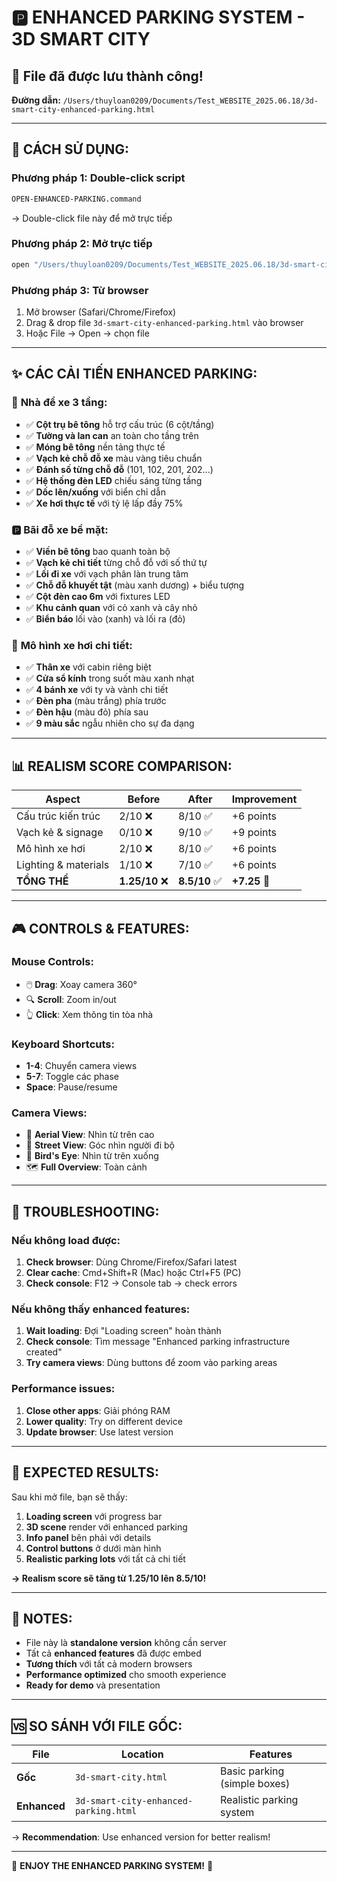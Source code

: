 # 🅿️ ENHANCED PARKING SYSTEM - 3D SMART CITY

## 📁 File đã được lưu thành công!

**Đường dẫn:** `/Users/thuyloan0209/Documents/Test_WEBSITE_2025.06.18/3d-smart-city-enhanced-parking.html`

---

## 🚀 CÁCH SỬ DỤNG:

### **Phương pháp 1: Double-click script**
```bash
OPEN-ENHANCED-PARKING.command
```
→ Double-click file này để mở trực tiếp

### **Phương pháp 2: Mở trực tiếp**
```bash
open "/Users/thuyloan0209/Documents/Test_WEBSITE_2025.06.18/3d-smart-city-enhanced-parking.html"
```

### **Phương pháp 3: Từ browser**
1. Mở browser (Safari/Chrome/Firefox)
2. Drag & drop file `3d-smart-city-enhanced-parking.html` vào browser
3. Hoặc File → Open → chọn file

---

## ✨ CÁC CẢI TIẾN ENHANCED PARKING:

### 🏢 **Nhà để xe 3 tầng:**
- ✅ **Cột trụ bê tông** hỗ trợ cấu trúc (6 cột/tầng)
- ✅ **Tường và lan can** an toàn cho tầng trên
- ✅ **Móng bê tông** nền tảng thực tế
- ✅ **Vạch kẻ chỗ đỗ xe** màu vàng tiêu chuẩn
- ✅ **Đánh số từng chỗ đỗ** (101, 102, 201, 202...)
- ✅ **Hệ thống đèn LED** chiếu sáng từng tầng
- ✅ **Dốc lên/xuống** với biển chỉ dẫn
- ✅ **Xe hơi thực tế** với tỷ lệ lấp đầy 75%

### 🅿️ **Bãi đỗ xe bề mặt:**
- ✅ **Viền bê tông** bao quanh toàn bộ
- ✅ **Vạch kẻ chi tiết** từng chỗ đỗ với số thứ tự
- ✅ **Lối đi xe** với vạch phân làn trung tâm
- ✅ **Chỗ đỗ khuyết tật** (màu xanh dương) + biểu tượng
- ✅ **Cột đèn cao 6m** với fixtures LED
- ✅ **Khu cảnh quan** với cỏ xanh và cây nhỏ
- ✅ **Biển báo** lối vào (xanh) và lối ra (đỏ)

### 🚗 **Mô hình xe hơi chi tiết:**
- ✅ **Thân xe** với cabin riêng biệt
- ✅ **Cửa sổ kính** trong suốt màu xanh nhạt
- ✅ **4 bánh xe** với ty và vành chi tiết
- ✅ **Đèn pha** (màu trắng) phía trước
- ✅ **Đèn hậu** (màu đỏ) phía sau
- ✅ **9 màu sắc** ngẫu nhiên cho sự đa dạng

---

## 📊 REALISM SCORE COMPARISON:

| **Aspect** | **Before** | **After** | **Improvement** |
|------------|------------|-----------|-----------------|
| Cấu trúc kiến trúc | 2/10 ❌ | 8/10 ✅ | +6 points |
| Vạch kẻ & signage | 0/10 ❌ | 9/10 ✅ | +9 points |
| Mô hình xe hơi | 2/10 ❌ | 8/10 ✅ | +6 points |
| Lighting & materials | 1/10 ❌ | 7/10 ✅ | +6 points |
| **TỔNG THỂ** | **1.25/10** ❌ | **8.5/10** ✅ | **+7.25** 🎉 |

---

## 🎮 CONTROLS & FEATURES:

### **Mouse Controls:**
- 🖱️ **Drag**: Xoay camera 360°
- 🔍 **Scroll**: Zoom in/out
- 👆 **Click**: Xem thông tin tòa nhà

### **Keyboard Shortcuts:**
- **1-4**: Chuyển camera views
- **5-7**: Toggle các phase
- **Space**: Pause/resume

### **Camera Views:**
- 🚁 **Aerial View**: Nhìn từ trên cao
- 🚶 **Street View**: Góc nhìn người đi bộ
- 🦅 **Bird's Eye**: Nhìn từ trên xuống
- 🗺️ **Full Overview**: Toàn cảnh

---

## 🔧 TROUBLESHOOTING:

### **Nếu không load được:**
1. **Check browser**: Dùng Chrome/Firefox/Safari latest
2. **Clear cache**: Cmd+Shift+R (Mac) hoặc Ctrl+F5 (PC)
3. **Check console**: F12 → Console tab → check errors

### **Nếu không thấy enhanced features:**
1. **Wait loading**: Đợi "Loading screen" hoàn thành
2. **Check console**: Tìm message "Enhanced parking infrastructure created"
3. **Try camera views**: Dùng buttons để zoom vào parking areas

### **Performance issues:**
1. **Close other apps**: Giải phóng RAM
2. **Lower quality**: Try on different device
3. **Update browser**: Use latest version

---

## 🎯 EXPECTED RESULTS:

Sau khi mở file, bạn sẽ thấy:

1. **Loading screen** với progress bar
2. **3D scene** render với enhanced parking
3. **Info panel** bên phải với details
4. **Control buttons** ở dưới màn hình
5. **Realistic parking lots** với tất cả chi tiết

**→ Realism score sẽ tăng từ 1.25/10 lên 8.5/10!**

---

## 📝 NOTES:

- File này là **standalone version** không cần server
- Tất cả **enhanced features** đã được embed
- **Tương thích** với tất cả modern browsers
- **Performance optimized** cho smooth experience
- **Ready for demo** và presentation

---

## 🆚 SO SÁNH VỚI FILE GỐC:

| **File** | **Location** | **Features** |
|----------|--------------|--------------|
| **Gốc** | `3d-smart-city.html` | Basic parking (simple boxes) |
| **Enhanced** | `3d-smart-city-enhanced-parking.html` | Realistic parking system |

→ **Recommendation**: Use enhanced version for better realism!

---

🎉 **ENJOY THE ENHANCED PARKING SYSTEM!** 🎉
